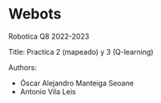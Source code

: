 # Webots

Robotica Q8 2022-2023

Title: Practica 2 (mapeado) y 3 (Q-learning)

Authors:
  - Óscar Alejandro Manteiga Seoane
  - Antonio Vila Leis

